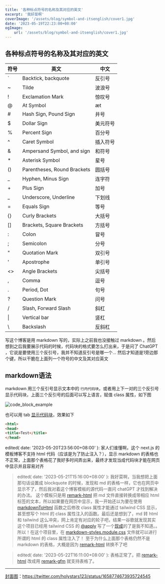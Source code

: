 ```yaml
---
title: '各种标点符号的名称及其对应的英文'
excerpt: '我好菜啊'
coverImage: '/assets/blog/symbol-and-itsenglish/cover1.jpg'
date: '2023-05-19T22:23:00+08:00'
ogImage: 
    url: '/assets/blog/symbol-and-itsenglish/cover1.jpg'
---
```


## 各种标点符号的名称及其对应的英文


| 符号 |              英文               |     中文     |
|----|---------------------------------|--------------|
| `  |       Backtick, backquote       |    反引号    |
| ~  |              Tilde              |    波浪号    |
| !  |        Exclamation Mark         |    惊叹号    |
| @  |            At Symbol            |      æt     |
| #  |      Hash Sign, Pound Sign      |     井号     |
| $  |           Dollar Sign           |   美元符号   |
| %  |          Percent Sign           |    百分号    |
| ^  |           Caret Symbol          |   插入符号   |
| &  |    Ampersand Symbol, and sign   |    和符号    |
| *  |         Asterisk Symbol         |     星号     |
| () |   Parentheses, Round Brackets   |    圆括号    |
| _  |       Hyphen, Minus Sign        |    连字符    |
| +  |            Plus Sign            |     加号     |
| _  |      Underscore, Underline      |    下划线    |
| =  |           Equals Sign           |     等号     |
| {} |         Curly Brackets          |    大括号    |
| [] |    Brackets, Square Brackets    |    方括号    |
| :  |              Colon              |     冒号     |
| ;  |            Semicolon            |     分号     |
| "  |         Quotation Mark          |    双引号    |
| '  |           Apostrophe            |    单引号    |
| <> |         Angle Brackets          |    尖括号    |
| ,  |              Comma              |     逗号     |
| .  |           Period, Dot           |     句号     |
| ?  |          Question Mark          |     问号     |
| /  |      Slash, Forward Slash       |     斜杠     |
| \| |          Vertical bar           |     竖杠     |
| \  |            Backslash            |    反斜杠    |

写这个博客是用 markdown 写的，实际上之前我也没接触过 markdown 。然后想到之后我要展示代码的时候，代码块的格式要怎么打出来，于是问了 ChatGPT ，它说是要使用三个反引号，我并不知道反引号是哪一个... 然后才知道是1旁边那个键，所以干脆在上面列一个符号的中文及其对应英文

## markdown语法
markdown 用三个反引号显示文本中的 ```行内代码块```，或者用上下一对的三个反引号显示代码块，上面三个反引号的后面可以写上语言，赋值 class 属性，如下图

![code_block_example](/assets/blog/symbol-and-itsenglish/code_block_example.PNG "code_block_example")

也可以用 tab [显示代码块](https://www.markdownguide.org/basic-syntax/#code-blocks-1)，效果如下

```html
<html>
<head>
<title>Test</title>
</head>
```

edited( date: '2023-05-20T23:56:00+08:00' ): 家人们谁懂啊，这个 next.js 的模板博客不支持 html 代码（应该是为了防止注入？），显示 markdown 的表格也不正常，上面那个表格花了我好多时间弄出来，最终才发现当成代码块才能在网页中显示并且容易对齐

> edited( date: '2023-05-21T15:16:00+08:00' ): 我好菜啊，当我想把上面那句话设置成 blockquote 的时候，发现和 md 的表格一样，它也在网页中显示不了，然后我对着这个博客模板的源代码一直问 chatGPT 才找到解决的办法。  这个模板只是用 [remark-html](https://github.com/remarkjs/remark-html) 把 md 文件直接转换成带相应 html 标签的文本，所以如果要在网页中显示，我一开始还以为要在使用 [markdownToHtml](https://github.com/vercel/next.js/blob/canary/examples/blog-starter/lib/markdownToHtml.ts) 函数之后修改 class 属性才能通过 tailwind CSS 显示，甚至想写个 html 的 class 属性注入的函数。最后还是想到了，md 转 html 和 tailwind 这么冲突，网上肯定有对应的轮子吧，结果一谷歌就发现其实这个项目已经用 tailwind CSS 的 [@apply](https://dev.to/ewatch/styling-markdown-generated-html-with-tailwind-css-and-parsedown-328d) 写了一个[现成](https://github.com/vercel/next.js/blob/canary/examples/blog-starter/components/post-body.tsx)的了是我不知道。。所以！在这个项目里，在 [markdown-styles.module.css](https://github.com/vercel/next.js/blob/canary/examples/blog-starter/components/markdown-styles.module.css) 文件就可以进行所谓的 html 的 class 属性注入了！
至于为什么上面那个表格仍然不是 markdown 的表格，大概是因为 [remark-html](https://github.com/remarkjs/remark-html) 转换不了吧

> edited( date: '2023-05-22T16:11:00+08:00' ): 表格正常了。把 [remark-html](https://github.com/remarkjs/remark-html) 改成用 [remark-gfm](https://unifiedjs.com/explore/package/remark-gfm/) 就支持表格了。
---
[封面图](https://twitter.com/tori_nankotsu96/status/1658536616313655296)：https://twitter.com/holystars123/status/1658774673935724545


